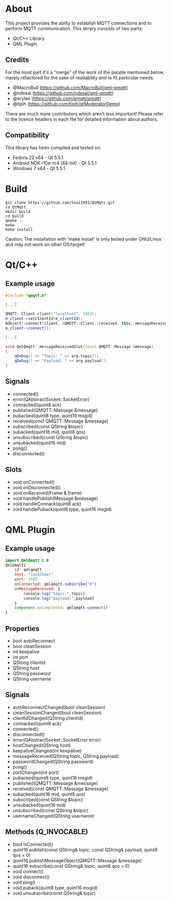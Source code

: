 # About
This project provides the abilty to establish MQTT connections and to perform MQTT communication.
This library consists of two parts:

 - Qt/C++ Library
 - QML Plugin

## Credits
For the most part it's a "merge" of the work of the people mentioned below, marely refactored for the sake of readability and to fit particular needs.

 - @MacroBull (https://github.com/MacroBull/qml-qmqtt)
 - @ndesai (https://github.com/ndesai/qml-qmqtt)
 - @erylee (https://github.com/emqtt/qmqtt)
 - @tipih (https://github.com/tipih/qtModeratorDemo)

There are much more contributors which aren't less important! Please refer to the licence headers in each file for detailed information about authors.

## Compatibility
This library has been compiled and tested on:

 - Fedora 22 x64 - Qt 5.5.1
 - Android NDK r10e-rc4 (64-bit) - Qt 5.5.1
 - Windows 7 x64 - Qt 5.5.1

# Build
    git clone https://github.com/toni1991/QtMqtt.git
    cd QtMqtt
    mkdir build
    cd build
    qmake ..
    make
    make install

Caution: The installation with 'make install' is only tested under GNU/Linux and may not work on other OS/target!

# Qt/C++

## Example usage

```C++
#include "qmqtt.h"

[...]

QMQTT::Client client("localhost", 1883);
m_client->setClientId(m_clientId);
QObject::connect(client, &QMQTT::Client::received, this, messageReceived);
m_client->connect();

[...]

void QmlQmqtt::messageReceivedSlot(const QMQTT::Message &message)
{
    qDebug() << "Topic: " << arg.topic();
    qDebug() << "Payload: " << arg.payload();
}
```


## Signals
 - connected()
 - error(QAbstractSocket::SocketError)
 - connacked(quint8 ack)
 - published(QMQTT::Message &message)
 - pubacked(quint8 type, quint16 msgid)
 - received(const QMQTT::Message &message)
 - subscribed(const QString &topic)
 - subacked(quint16 mid, quint8 qos)
 - unsubscribed(const QString &topic)
 - unsubacked(quint16 mid)
 - pong()
 - disconnected()

## Slots
- void onConnected()
- void onDisconnected()
- void onReceived(Frame & frame)
- void handlePublish(Message &message)
- void handleConnack(quint8 ack)
- void handlePuback(quint8 type, quint16 msgid)

# QML Plugin
## Example usage

```QML
import QmlQmqtt 1.0
QmlQmqtt{
    id: qmlqmqtt
    host: "localhost"
    port: 1883
    onConnected: qmlqmqtt.subscribe("#")
    onMessageReceived: {
        console.log("topic:",topic)
        console.log("payload:",payload)
    }
    Component.onCompleted: qmlqmqtt.connect()
}
```

## Properties
- bool autoReconnect
- bool cleanSession
- int keepalive
- int port
- QString clientId
- QString host
- QString password
- QString username

## Signals
- autoReconnectChanged(bool cleanSession)
- cleanSessionChanged(bool cleanSession)
- clientIdChanged(QString clientId)
- connacked(quint8 ack)
- connected()
- disconnected()
- error(QAbstractSocket::SocketError error)
- hostChanged(QString host)
- keepaliveChanged(int keepalive)
- messageReceived(QString topic, QString payload)
- passwordChanged(QString password)
- pong()
- portChanged(int port)
- pubacked(quint8 type, quint16 msgid)
- published(QMQTT::Message &message)
- received(const QMQTT::Message &message)
- subacked(quint16 mid, quint8 qos)
- subscribed(const QString &topic)
- unsubacked(quint16 mid)
- unsubscribed(const QString &topic)
- usernameChanged(QString username)

## Methods (Q_INVOCABLE)
- bool isConnected()
- quint16 publish(const QString& topic, const QString& payload, quint8 qos = 0)
- quint16 publishMessageObject(QMQTT::Message &message)
- quint16 subscribe(const QString& topic, quint8 qos = 0)
- void connect()
- void disconnect()
- void ping()
- void puback(quint8 type, quint16 msgid)
- void unsubscribe(const QString& topic)
